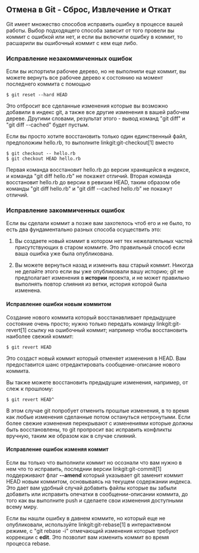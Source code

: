 ## Отмена в Git - Сброс, Извлечение и Откат ##

Git имеет множество способов исправить ошибку в процессе вашей работы. Выбор подходящего способа зависит от того провели вы коммит с ошибкой или нет, и если вы включили ошибку в коммит, то расшарили вы ошибочный коммит с кем еще либо.

### Исправление незакоммиченных ошибок ###

Если вы испортили рабочее дерево, но не выполнили еще коммит, вы можете вернуть все рабочее дерево к состоянию на момент последнего коммита с помощью

    $ git reset --hard HEAD

Это отбросит все сделанные изменения которые вы возможно добавили в индекс git, а также все другие изменения в вашей рабочем дереве. Другими словами, результат этого - вывод команд "git diff" и "git diff --cached" будет пустым.

Если вы просто хотите восстановить только один единственный файл, предположим hello.rb, то выполните linkgit:git-checkout[1] вместо

    $ git checkout -- hello.rb
    $ git checkout HEAD hello.rb

Первая команда восстановит hello.rb до версии хранящейся в индексе, и команда "git diff hello.rb" не покажет отличий. Вторая команда восстановит hello.rb до версии в ревизии HEAD, таким образом обе команды "git diff hello.rb" и "git diff --cached hello.rb" не покажут отличий.

### Исправление закоммиченных ошибок ###

Если вы сделали коммит а позже вам захотелось чтоб его и не было, то есть два фундаментально разных способа осуществить это:

1. Вы создаете новый коммит в котором нет тех нежелательных частей
    присутствующих в старом коммите.  Это правильный способ если ваша ошибка уже была опубликована.

2. Вы можете вернуться назад и изменить ваш старый коммит. Никогда не делайте 
    этого если вы уже опубликовали вашу историю; git не предполагает изменения в **истории** проекта, и не может правильно выполнять повтор слияния из ветки, история которой была изменена.

#### Исправление ошибки новым коммитом ####

Создание нового коммита который восстанавливает предыдущее состояние очень просто; нужно только передать команду linkgit:git-revert[1] ссылку на ошибочный коммит; например чтобы восстановить наиболее свежий коммит:

    $ git revert HEAD

Это создаст новый коммит который отменяет изменения в HEAD. Вам предоставится шанс отредактировать сообщение-описание нового коммита.

Вы также можете восстановить предыдущие изменения, например, от слеж к прошлому:

    $ git revert HEAD^

В этом случае git попробует отменить прошлые изменения, в то время как любые изменения сделанные потом остануться нетронутыми. Если более свежие изменения перекрывают с изменениями которые должны быть восстановлены, то git пропросит вас исправить конфликты вручную, таким же образом как в случае слияний.

#### Исправление ошибок изменяя коммит ####

Если вы только что выполнили коммит но осознали что вам нужно в нем что то исправить, последнии версии linkgit:git-commit[1] поддерживают флаг **--amend** который указывает git заменит коммит HEAD новым коммитом, основываясь на текущем содержании индекса. Это дает вам удобный случай добавить файлы которые вы забыли добавить или исправить опечатки в сообщении-описании коммита, до того как вы выполните push и сделаете свои изменения доступными всему миру.

Если вы нашли  ошибку в давнем коммите, но который еще не опубликовали, используйте linkgit:git-rebase[1] в интерактивном режиме, с "git rebase -i" отмечающий изменения которые требуют коррекции с **edit**. Это позволит вам изменить коммит во время процесса rebase.
